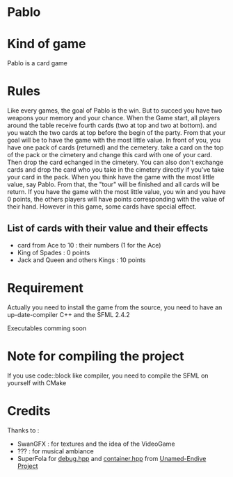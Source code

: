 # Pablo

# Kind of game
Pablo is a card game

# Rules
Like every games, the goal of Pablo is the win.
But to succed you have two weapons your memory and your chance.
When the Game start, all players around the table receive fourth cards (two at top and two at bottom). and you watch the two cards at top before the begin of the party. 
From that your goal will be to have the game with the most little value.
In front of you, you have one pack of cards (returned) and the cemetery. take a card on the top of the pack or the cimetery and change this card with one of your card. Then drop the card echanged in the cimetery. You can also don't exchange cards and drop the card who you take in the cimetery directly if you've take your card in the pack.
When you think have the game with the most little value, say Pablo. From that, the "tour" will be finished and all cards will be return.
If you have the game with the most little value, you win and you have 0 points, the others players will have points corresponding with the value of their hand.
However in this game, some cards have special effect. 
## List of cards with their value and their effects
* card from Ace to 10 : their numbers (1 for the Ace)
* King of Spades : 0 points
* Jack and Queen and others Kings : 10 points

# Requirement
Actually you need to install the game from the source, you need to have an up-date-compiler C++ and the SFML 2.4.2 

Executables comming soon

# Note for compiling the project
If you use code::block like compiler, you need to compile the SFML on yourself with CMake

# Credits
Thanks to :
  * SwanGFX : for textures and the idea of the VideoGame
  * ??? : for musical ambiance
  * SuperFola for [debug.hpp](https://github.com/SuperFola/Unamed-Endive/blob/master/debug.hpp) and [container.hpp](https://github.com/SuperFola/Unamed-Endive/blob/master/src/abstract/container.hpp) from [Unamed-Endive Project](https://github.com/SuperFola/Unamed-Endive)
